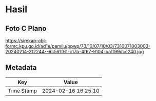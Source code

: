 # Hasil

## Foto C Plano

https://sirekap-obj-formc.kpu.go.id/ad1e/pemilu/ppwp/73/10/07/10/03/7310071003003-20240214-212244--6c561f61-c17b-4f67-9104-ba1f99dcc240.jpg


## Metadata

| Key        | Value               |
| ---------- | ------------------- |
| Time Stamp | 2024-02-16 16:25:10 |



